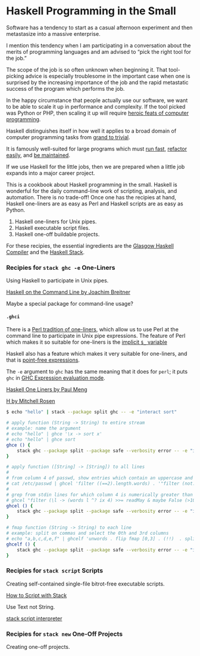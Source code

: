# Haskell Programming in the Small

Software has a tendency to start as a casual afternoon experiment
and then metastasize into a massive enterprise.

I mention this tendency when I am participating in a conversation about
the merits of programming languages and am advised
to “pick the right tool for the job.”

The scope of the job is so often
unknown when beginning it. That tool-picking advice is especially troublesome in
the important case when one is surprised by the increasing importance of the
job and the rapid metastatic success of the program which performs the job.

In the happy circumstance that people actually use our software,
we want to be able to scale it up in performance and complexity. If the
tool picked was Python or PHP, then scaling it up will require
[heroic feats of computer programming](https://www.facebook.com/note.php?note_id=10150415177928920).

Haskell distinguishes itself in how well it applies to a broad domain
of computer programming tasks from [grand to trivial](https://en.wikipedia.org/wiki/Programming_in_the_large_and_programming_in_the_small).

It is famously well-suited for large programs which must
[run fast](http://benchmarksgame.alioth.debian.org/u64q/which-programs-are-fastest.html),
[refactor easily](http://neilmitchell.blogspot.jp/2015/02/refactoring-with-equational-reasoning.html),
and
[be maintained](https://www.fpcomplete.com/blog/2016/12/software-project-maintenance-is-where-haskell-shines).

If we use Haskell for the little jobs, then
we are prepared when a little job expands into a major career project.

This is a cookbook about Haskell programming in the small. Haskell is
wonderful for the daily command-line work of scripting, analysis, and automation.
There is no trade-off! Once one has the recipies at hand, Haskell one-liners
are as easy as Perl and Haskell scripts are as easy as Python.

1. Haskell one-liners for Unix pipes.
2. Haskell executable script files.
3. Haskell one-off buildable projects.

For these recipies, the essential ingredients are the
[Glasgow Haskell Compiler](https://downloads.haskell.org/~ghc/latest/docs/html/users_guide/index.html)
and the
[Haskell Stack](https://docs.haskellstack.org/en/stable/README/).

### Recipies for `stack ghc -e` One-Liners

Using Haskell to participate in Unix pipes.

[Haskell on the Command Line by Joachim Breitner](http://www.joachim-breitner.de/blog/156-Haskell_on_the_Command_Line)

Maybe a special package for command-line usage?

#### `.ghci`


There is a [Perl tradition of one-liners](http://www.catonmat.net/blog/introduction-to-perl-one-liners/), which allow us to use Perl at the
command line to participate in Unix pipe expressions. The feature of Perl
which makes it so suitable for one-liners is
the [implicit `$_` variable](https://perlmaven.com/the-default-variable-of-perl)

Haskell also has a feature which makes it very suitable for one-liners, and that
is [point-free expressions](https://wiki.haskell.org/Pointfree).


The `-e` argument to `ghc` has the same meaning that it does for `perl`; it
puts `ghc` in [GHC Expression evaluation mode](https://downloads.haskell.org/~ghc/latest/docs/html/users_guide/using.html#eval-mode).

[Haskell One Liners by Paul Meng](http://mno2.github.io/posts/2015-02-26-haskell-one-liners.html)

[H by Mitchell Rosen](https://github.com/mitchellwrosen/h)

```bash
$ echo "hello" | stack --package split ghc -- -e "interact sort"

# apply function (String -> String) to entire stream
# example: name the argument
# echo "hello" | ghce '\x -> sort x'
# echo "hello" | ghce sort
ghce () {
    stack ghc --package split --package safe --verbosity error -- -e "interact ( $* )"
}

# apply function ([String] -> [String]) to all lines
#
# from column 4 of passwd, show entries which contain an uppercase and don't contain a comma and consist of exactly two words
# cat /etc/passwd | ghcel 'filter ((==2).length.words) . '"filter (not.any (==','))"'. filter (any isUpper) . fmap ((!!4) . splitOn ":")'
#
# grep from stdin lines for which column 4 is numerically greater than 100
# ghcel "filter (\l -> (words l ^? ix 4) >>= readMay & maybe False (>100))"
ghcel () {
    stack ghc --package split --package safe --verbosity error -- -e "interact $ unlines . ( $* ) . lines"
}

# fmap function (String -> String) to each line
# example: split on commas and select the 0th and 3rd columns
# echo "a,b,c,d,e,f" | ghcelf 'unwords . flip fmap [0,3] . (!!)  . splitOn ","'
ghcelf () {
    stack ghc --package split --package safe --verbosity error -- -e "interact $ unlines . fmap ( $* ) . lines"
}
```




### Recipies for `stack script` Scripts

Creating self-contained single-file bitrot-free executable scripts.

[How to Script with Stack](https://haskell-lang.org/tutorial/stack-script)

Use Text not String.

[stack script interpreter](https://docs.haskellstack.org/en/stable/GUIDE/#script-interpreter)




### Recipies for `stack new` One-Off Projects

Creating one-off projects.
